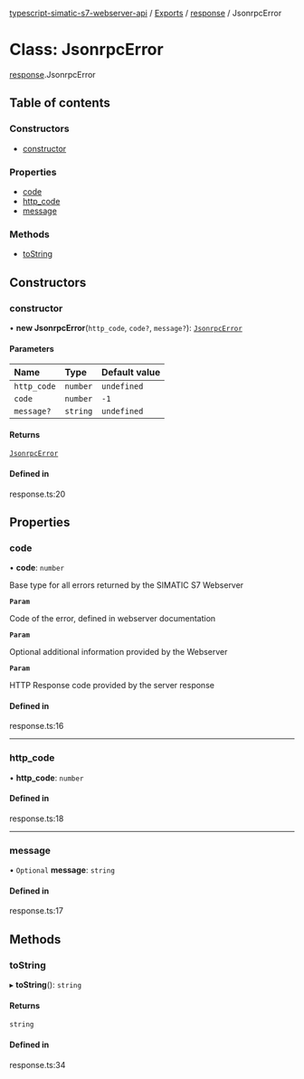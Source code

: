 [typescript-simatic-s7-webserver-api](../README.md) / [Exports](../modules.md) / [response](../modules/response.md) / JsonrpcError

# Class: JsonrpcError

[response](../modules/response.md).JsonrpcError

## Table of contents

### Constructors

- [constructor](response.JsonrpcError.md#constructor)

### Properties

- [code](response.JsonrpcError.md#code)
- [http\_code](response.JsonrpcError.md#http_code)
- [message](response.JsonrpcError.md#message)

### Methods

- [toString](response.JsonrpcError.md#tostring)

## Constructors

### constructor

• **new JsonrpcError**(`http_code`, `code?`, `message?`): [`JsonrpcError`](response.JsonrpcError.md)

#### Parameters

| Name | Type | Default value |
| :------ | :------ | :------ |
| `http_code` | `number` | `undefined` |
| `code` | `number` | `-1` |
| `message?` | `string` | `undefined` |

#### Returns

[`JsonrpcError`](response.JsonrpcError.md)

#### Defined in

response.ts:20

## Properties

### code

• **code**: `number`

Base type for all errors returned by the SIMATIC S7 Webserver

**`Param`**

Code of the error, defined in webserver documentation

**`Param`**

Optional additional information provided by the Webserver

**`Param`**

HTTP Response code provided by the server response

#### Defined in

response.ts:16

___

### http\_code

• **http\_code**: `number`

#### Defined in

response.ts:18

___

### message

• `Optional` **message**: `string`

#### Defined in

response.ts:17

## Methods

### toString

▸ **toString**(): `string`

#### Returns

`string`

#### Defined in

response.ts:34
